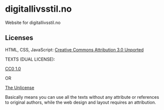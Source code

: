 # digitallivsstil.no
Website for digitallivsstil.no

## Licenses

HTML, CSS, JavaScript: [Creative Commons Attribution 3.0 Unported](src/LICENSE.txt)

TEXTS (DUAL LICENSE):

[CC0 1.0](https://creativecommons.org/publicdomain/zero/1.0/)

OR

[The Unlicense](LICENSE)

Basically means you can use all the texts without any attribute or references to original authors, while the web design and layout requires an attribution.